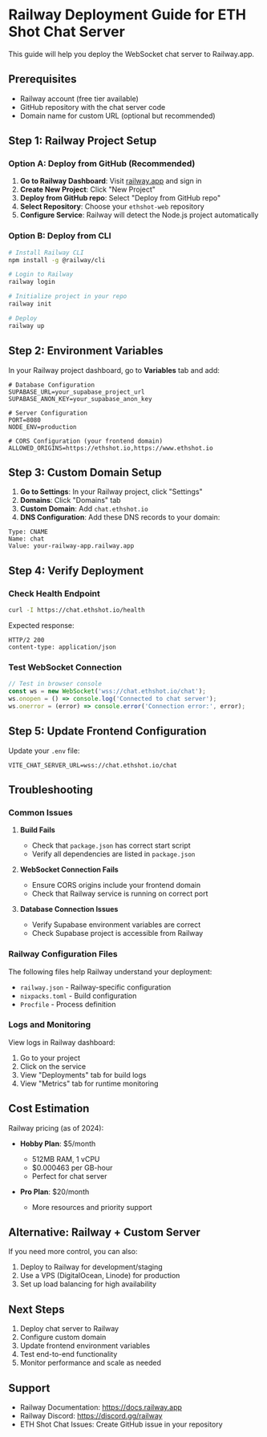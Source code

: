 # Railway Deployment Guide for ETH Shot Chat Server

This guide will help you deploy the WebSocket chat server to Railway.app.

## Prerequisites

- Railway account (free tier available)
- GitHub repository with the chat server code
- Domain name for custom URL (optional but recommended)

## Step 1: Railway Project Setup

### Option A: Deploy from GitHub (Recommended)

1. **Go to Railway Dashboard**: Visit [railway.app](https://railway.app) and sign in
2. **Create New Project**: Click "New Project"
3. **Deploy from GitHub repo**: Select "Deploy from GitHub repo"
4. **Select Repository**: Choose your `ethshot-web` repository
5. **Configure Service**: Railway will detect the Node.js project automatically

### Option B: Deploy from CLI

```bash
# Install Railway CLI
npm install -g @railway/cli

# Login to Railway
railway login

# Initialize project in your repo
railway init

# Deploy
railway up
```

## Step 2: Environment Variables

In your Railway project dashboard, go to **Variables** tab and add:

```env
# Database Configuration
SUPABASE_URL=your_supabase_project_url
SUPABASE_ANON_KEY=your_supabase_anon_key

# Server Configuration
PORT=8080
NODE_ENV=production

# CORS Configuration (your frontend domain)
ALLOWED_ORIGINS=https://ethshot.io,https://www.ethshot.io
```

## Step 3: Custom Domain Setup

1. **Go to Settings**: In your Railway project, click "Settings"
2. **Domains**: Click "Domains" tab
3. **Custom Domain**: Add `chat.ethshot.io`
4. **DNS Configuration**: Add these DNS records to your domain:

```
Type: CNAME
Name: chat
Value: your-railway-app.railway.app
```

## Step 4: Verify Deployment

### Check Health Endpoint
```bash
curl -I https://chat.ethshot.io/health
```

Expected response:
```
HTTP/2 200
content-type: application/json
```

### Test WebSocket Connection
```javascript
// Test in browser console
const ws = new WebSocket('wss://chat.ethshot.io/chat');
ws.onopen = () => console.log('Connected to chat server');
ws.onerror = (error) => console.error('Connection error:', error);
```

## Step 5: Update Frontend Configuration

Update your `.env` file:
```env
VITE_CHAT_SERVER_URL=wss://chat.ethshot.io/chat
```

## Troubleshooting

### Common Issues

1. **Build Fails**
   - Check that `package.json` has correct start script
   - Verify all dependencies are listed in `package.json`

2. **WebSocket Connection Fails**
   - Ensure CORS origins include your frontend domain
   - Check that Railway service is running on correct port

3. **Database Connection Issues**
   - Verify Supabase environment variables are correct
   - Check Supabase project is accessible from Railway

### Railway Configuration Files

The following files help Railway understand your deployment:

- `railway.json` - Railway-specific configuration
- `nixpacks.toml` - Build configuration
- `Procfile` - Process definition

### Logs and Monitoring

View logs in Railway dashboard:
1. Go to your project
2. Click on the service
3. View "Deployments" tab for build logs
4. View "Metrics" tab for runtime monitoring

## Cost Estimation

Railway pricing (as of 2024):
- **Hobby Plan**: $5/month
  - 512MB RAM, 1 vCPU
  - $0.000463 per GB-hour
  - Perfect for chat server

- **Pro Plan**: $20/month
  - More resources and priority support

## Alternative: Railway + Custom Server

If you need more control, you can also:

1. Deploy to Railway for development/staging
2. Use a VPS (DigitalOcean, Linode) for production
3. Set up load balancing for high availability

## Next Steps

1. Deploy chat server to Railway
2. Configure custom domain
3. Update frontend environment variables
4. Test end-to-end functionality
5. Monitor performance and scale as needed

## Support

- Railway Documentation: https://docs.railway.app
- Railway Discord: https://discord.gg/railway
- ETH Shot Chat Issues: Create GitHub issue in your repository